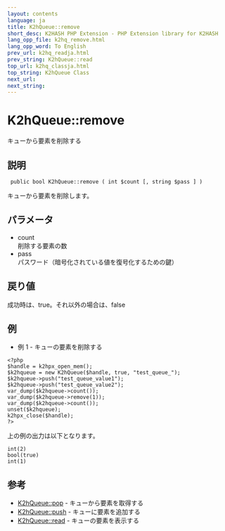 ```yaml
---
layout: contents
language: ja
title: K2hQueue::remove
short_desc: K2HASH PHP Extension - PHP Extension library for K2HASH
lang_opp_file: k2hq_remove.html
lang_opp_word: To English
prev_url: k2hq_readja.html
prev_string: K2hQueue::read
top_url: k2hq_classja.html
top_string: K2hQueue Class
next_url: 
next_string: 
---
```


# K2hQueue::remove
キューから要素を削除する

## 説明

```
 public bool K2hQueue::remove ( int $count [, string $pass ] )
```

キューから要素を削除します。 

## パラメータ
- count  
削除する要素の数
- pass  
パスワード（暗号化されている値を復号化するための鍵）

## 戻り値
成功時は、true。それ以外の場合は、false

## 例
- 例 1 - キューの要素を削除する

```
<?php
$handle = k2hpx_open_mem();
$k2hqueue = new K2hQueue($handle, true, "test_queue_");
$k2hqueue->push("test_queue_value1");
$k2hqueue->push("test_queue_value2");
var_dump($k2hqueue->count());
var_dump($k2hqueue->remove(1));
var_dump($k2hqueue->count());
unset($k2hqueue);
k2hpx_close($handle);
?>
```

上の例の出力は以下となります。

```
int(2)
bool(true)
int(1)
```


## 参考
- [K2hQueue::pop](k2hq_popja.html) - キューから要素を取得する
- [K2hQueue::push](k2hq_pushja.html) - キューに要素を追加する
- [K2hQueue::read](k2hq_readja.html) - キューの要素を表示する
